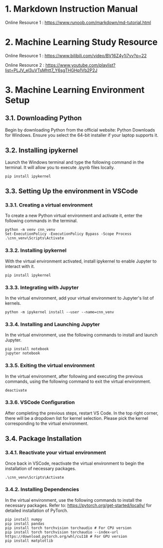 # 1. Markdown Instruction Manual

Online Resource 1 : https://www.runoob.com/markdown/md-tutorial.html

# 2. Machine Learning Study Resource

Online Resource 1 : https://www.bilibili.com/video/BV16Z4y1i7vv?p=22

Online Resource 2 : https://www.youtube.com/playlist?list=PLJV_el3uVTsMhtt7_Y6sgTHGHp1Vb2P2J


# 3. Machine Learning Environment Setup

## 3.1. Downloading Python

Begin by downloading Python from the official website: Python Downloads for Windows. Ensure you select the 64-bit installer if your laptop supports it.

## 3.2. Installing ipykernel

Launch the Windows terminal and type the following command in the terminal. It will allow you to execute .ipynb files locally.

```
pip install ipykernel
```

## 3.3. Setting Up the environment in VSCode

### 3.3.1. Creating a virtual environment

To create a new Python virtual environment and activate it, enter the following commands in the terminal.

```
python -m venv cnn_venv
Set-ExecutionPolicy -ExecutionPolicy Bypass -Scope Process
.\cnn_venv\Scripts\Activate 
```

### 3.3.2. Installing ipykernel 

With the virtual environment activated, install ipykernel to enable Jupyter to interact with it.

```
pip install ipykernel
```

### 3.3.3. Integrating with Jupyter
In the virtual environment, add your virtual environment to Jupyter's list of kernels.

```
python -m ipykernel install --user --name=cnn_venv
```

### 3.3.4. Installing and Launching Jupyter

In the virtual environment, use the following commands to install and launch Jupyter.

```
pip install notebook
jupyter notebook
```

### 3.3.5. Exiting the virtual environment

In the virtual environment, after following and executing the previous commands, using the following command to exit the virtual environment.

```
deactivate
```

### 3.3.6. VSCode Configuration

After completing the previous steps, restart VS Code. In the top right corner, there will be a dropdown list for kernel selection. Please pick the kernel corresponding to the virtual environment.

## 3.4. Package Installation

### 3.4.1. Reactivate your virtual environment

Once back in VSCode, reactivate the virtual environment to begin the installation of necessary packages.

```
.\cnn_venv\Scripts\Activate 
```

### 3.4.2. Installing Dependencies

In the virtual environment, use the following commands to install the necessary packages. Refer to: https://pytorch.org/get-started/locally/ for detailed installation of PyTorch.

```
pip install numpy
pip install pandas
pip install torch torchvision torchaudio # For CPU version
pip install torch torchvision torchaudio --index-url https://download.pytorch.org/whl/cu118 # For GPU version 
pip install matplotlib

```

